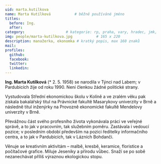 ```yaml
---
uid: marta.kutilkova
name: Marta Kutílková   		# běžně používáné jméno
titles:
  before: Ing.
  after:
category:             		# kategorie: rp, praha, vary, hradec, jmk, senat
img: people/marta-kutilkova.jpg           # 165 x 220
description: manažerka, ekonomka # kratký popis, max 160 znaků
mail:
profiles:
  github:
  facebook:
  twitter:
  linkedin:
---
```


**Ing. Marta Kutílková** (* 2. 5. 1958) se narodila v Týnci nad Labem; v Pardubicích žije od roku 1990. Není členkou žádné politické strany.

Vystudovala Střední ekonomickou školu v Kolíně a ve zralém věku pak získala bakalářský titul na Právnické fakultě Masarykovy univerzity v Brně a následně titul inženýrky na Provozně ekonomické fakultě Mendelovy univerzity v Brně.

Převážnou část svého profesního života vykonávala práci ve veřejné správě, a to jak v&nbsp;pracovním, tak služebním poměru. Zastávala i vedoucí pozice; v posledním období především na pozici ředitelky informačního centra, a to jak v Pardubicích, tak v Lázních Bohdanči.

Věnuje se kreativním aktivitám – malbě, kresbě, keramice, floristice a počítačové grafice. Miluje Jeseníky a přírodu vůbec. Snaží se po sobě nezanechávat příliš výraznou ekologickou stopu.